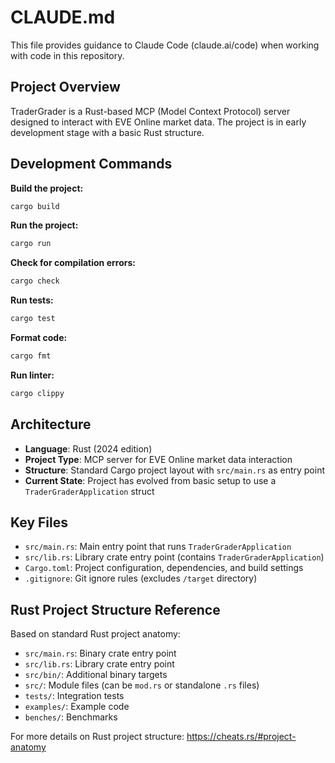 # CLAUDE.md

This file provides guidance to Claude Code (claude.ai/code) when working with code in this repository.

## Project Overview

TraderGrader is a Rust-based MCP (Model Context Protocol) server designed to interact with EVE Online market data. The project is in early development stage with a basic Rust structure.

## Development Commands

**Build the project:**
```bash
cargo build
```

**Run the project:**
```bash
cargo run
```

**Check for compilation errors:**
```bash
cargo check
```

**Run tests:**
```bash
cargo test
```

**Format code:**
```bash
cargo fmt
```

**Run linter:**
```bash
cargo clippy
```

## Architecture

- **Language**: Rust (2024 edition)
- **Project Type**: MCP server for EVE Online market data interaction
- **Structure**: Standard Cargo project layout with `src/main.rs` as entry point
- **Current State**: Project has evolved from basic setup to use a `TraderGraderApplication` struct

## Key Files

- `src/main.rs`: Main entry point that runs `TraderGraderApplication`
- `src/lib.rs`: Library crate entry point (contains `TraderGraderApplication`)
- `Cargo.toml`: Project configuration, dependencies, and build settings
- `.gitignore`: Git ignore rules (excludes `/target` directory)

## Rust Project Structure Reference

Based on standard Rust project anatomy:
- `src/main.rs`: Binary crate entry point
- `src/lib.rs`: Library crate entry point  
- `src/bin/`: Additional binary targets
- `src/`: Module files (can be `mod.rs` or standalone `.rs` files)
- `tests/`: Integration tests
- `examples/`: Example code
- `benches/`: Benchmarks

For more details on Rust project structure: https://cheats.rs/#project-anatomy